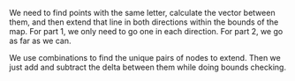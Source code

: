 We need to find points with the same letter, calculate the vector between them, and then extend that line in both directions within the bounds of the map. For part 1, we only need to go one in each direction. For part 2, we go as far as we can.

We use combinations to find the unique pairs of nodes to extend. Then we just add and subtract the delta between them while doing bounds checking.